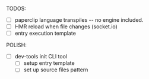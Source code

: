 TODOS:

- [ ] paperclip language transpiles -- no engine included.
- [ ] HMR reload when file changes (socket.io)
- [ ] entry execution template

POLISH:

- [ ] dev-tools init CLI tool
  - [ ] setup entry template
  - [ ] set up source files pattern